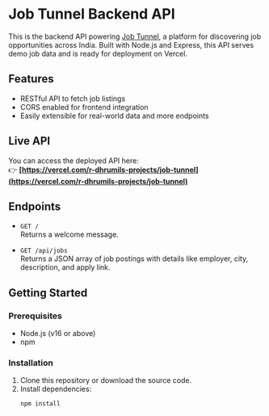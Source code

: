 # Job Tunnel Backend API

This is the backend API powering [Job Tunnel](https://vercel.com/r-dhrumils-projects/job-tunnel), a platform for discovering job opportunities across India. Built with Node.js and Express, this API serves demo job data and is ready for deployment on Vercel.

## Features

- RESTful API to fetch job listings
- CORS enabled for frontend integration
- Easily extensible for real-world data and more endpoints

## Live API

You can access the deployed API here:  
👉 **[https://vercel.com/r-dhrumils-projects/job-tunnel](https://vercel.com/r-dhrumils-projects/job-tunnel)**

## Endpoints

- `GET /`  
  Returns a welcome message.

- `GET /api/jobs`  
  Returns a JSON array of job postings with details like employer, city, description, and apply link.

## Getting Started

### Prerequisites

- Node.js (v16 or above)
- npm

### Installation

1. Clone this repository or download the source code.
2. Install dependencies:
   ```sh
   npm install
